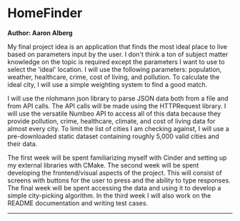 # HomeFinder

**Author: Aaron Alberg**

My final project idea is an application that finds the most ideal place to live 
based on parameters input by the user. I don't think a ton of subject matter 
knowledge on the topic is required except the parameters I want to use to select
the 'ideal' location. I will use the following parameters: population, weather, 
healthcare, crime, cost of living, and pollution. To calculate the ideal city,
I will use a simple weighting system to find a good match.

I will use the nlohmann json library to parse JSON data both from a file and
from API calls. The API calls will be made using the HTTPRequest library. I will
use the versatile Numbeo API to access all of this data because they provide 
pollution, crime, healthcare, climate, and cost of living data for almost every
city. To limit the list of cities I am checking against, I will use a
pre-downloaded static dataset containing roughly 5,000 valid cities and 
their data.

The first week will be spent familiarizing myself with Cinder and setting up my
external libraries with CMake. The second week will be spent developing the
frontend/visual aspects of the project. This will consist of screens with
buttons for the user to press and the ability to type responses. The final week
will be spent accessing the data and using it to develop a simple city-picking
algorithm. In the third week I will also work on the README documentation and 
writing test cases.

---